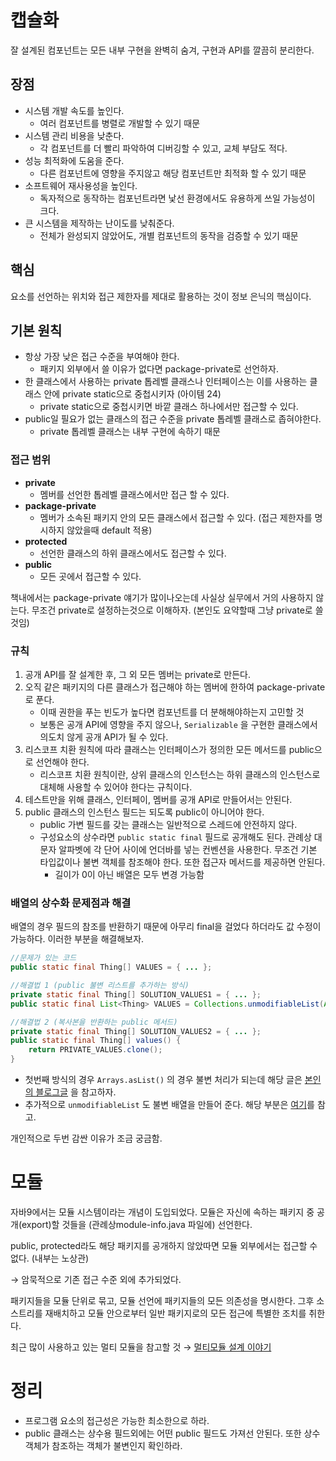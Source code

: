 # 캡슐화

잘 설계된 컴포넌트는 모든 내부 구현을 완벽히 숨겨, 구현과 API를 깔끔히 분리한다.

## 장점

- 시스템 개발 속도를 높인다.
  - 여러 컴포넌트를 병렬로 개발할 수 있기 때문
- 시스템 관리 비용을 낮춘다.
  - 각 컴포넌트를 더 빨리 파악하여 디버깅할 수 있고, 교체 부담도 적다.
- 성능 최적화에 도움을 준다.
  - 다른 컴포넌트에 영향을 주지않고 해당 컴포넌트만 최적화 할 수 있기 때문
- 소프트웨어 재사용성을 높인다.
  - 독자적으로 동작하는 컴포넌트라면 낯선 환경에서도 유용하게 쓰일 가능성이 크다.
- 큰 시스템을 제작하는 난이도를 낮춰준다.
  - 전체가 완성되지 않았어도, 개별 컴포넌트의 동작을 검증할 수 있기 때문

## 핵심

요소를 선언하는 위치와 접근 제한자를 제대로 활용하는 것이 정보 은닉의 핵심이다.

## 기본 원칙

- 항상 가장 낮은 접근 수준을 부여해야 한다.
  - 패키지 외부에서 쓸 이유가 없다면 package-private로 선언하자.
- 한 클래스에서 사용하는 private 톱레벨 클래스나 인터페이스는 이를 사용하는 클래스 안에 private static으로 중첩시키자 (아이템 24)
  - private static으로 중첩시키면 바깥 클래스 하나에서만 접근할 수 있다.
- public일 필요가 없는 클래스의 접근 수준을 private 톱레벨 클래스로 좁혀야한다.
  - private 톱레벨 클래스는 내부 구현에 속하기 때문

### 접근 범위

- **private**
  - 멤버를 선언한 톱레벨 클래스에서만 접근 할 수 있다.
- **package-private**
  - 멤버가 소속된 패키지 안의 모든 클래스에서 접근할 수 있다. (접근 제한자를 명시하지 않았을때 default 적용)
- **protected**
  - 선언한 클래스의 하위 클래스에서도 접근할 수 있다.
- **public**
  - 모든 곳에서 접근할 수 있다.

책내에서는 package-private 얘기가 많이나오는데 사실상 실무에서 거의 사용하지 않는다. 무조건 private로 설정하는것으로 이해하자. (본인도 요약할때 그냥 private로 쓸것임)

### 규칙

1. 공개 API를 잘 설계한 후, 그 외 모든 멤버는 private로 만든다.
2. 오직 같은 패키지의 다른 클래스가 접근해야 하는 멤버에 한하여 package-private로 푼다.
   - 이때 권한을 푸는 빈도가 높다면 컴포넌트를 더 분해해야하는지 고민할 것
   - 보통은 공개 API에 영향을 주지 않으나, `Serializable` 을 구현한 클래스에서 의도치 않게 공개 API가 될 수 있다.
3. 리스코프 치환 원칙에 따라 클래스는 인터페이스가 정의한 모든 메서드를 public으로 선언해야 한다.
   - 리스코프 치환 원칙이란, 상위 클래스의 인스턴스는 하위 클래스의 인스턴스로 대체해 사용할 수 있어야 한다는 규칙이다.
4. 테스트만을 위해 클래스, 인터페이, 멤버를 공개 API로 만들어서는 안된다.
5. public 클래스의 인스턴스 필드는 되도록 public이 아니어야 한다.
   - public 가변 필드를 갖는 클래스는 일반적으로 스레드에 안전하지 않다.
   - 구성요소의 상수라면 `public static final` 필드로 공개해도 된다. 관례상 대문자 알파벳에 각 단어 사이에 언더바를 넣는 컨벤션을 사용한다. 무조건 기본 타입값이나 불변 객체를 참조해야 한다. 또한 접근자 메서드를 제공하면 안된다.
     - 길이가 0이 아닌 배열은 모두 변경 가능함

### 배열의 상수화 문제점과 해결

배열의 경우 필드의 참조를 반환하기 때문에 아무리 final을 걸었다 하더라도 값 수정이 가능하다. 이러한 부분을 해결해보자.

```java
//문제가 있는 코드
public static final Thing[] VALUES = { ... };

//해결법 1 (public 불변 리스트를 추가하는 방식)
private static final Thing[] SOLUTION_VALUES1 = { ... };
public static final List<Thing> VALUES = Collections.unmodifiableList(Arrays.asList(PRIVATE_VALUES));

//해결법 2 (복사본을 반환하는 public 메서드)
private static final Thing[] SOLUTION_VALUES2 = { ... };
public static final Thing[] values() {
	return PRIVATE_VALUES.clone();
}
```

- 첫번째 방식의 경우 `Arrays.asList()` 의 경우 불변 처리가 되는데 해당 글은 [본인의 블로그글](<https://mintheon.com/devlog/2021/04/13/List.add()%EC%8B%9C-UnsupportedOperationException-%EB%B0%9C%EC%83%9D-%EC%97%90%EB%9F%AC-%ED%95%B4%EA%B2%B0/>) 을 참고하자.
- 추가적으로 `unmodifiableList` 도 불변 배열을 만들어 준다. 해당 부분은 [여기](https://lts0606.tistory.com/133)를 참고.

개인적으로 두번 감싼 이유가 조금 궁금함.

# 모듈

자바9에서는 모듈 시스템이라는 개념이 도입되었다. 모듈은 자신에 속하는 패키지 중 공개(export)할 것들을 (관례상module-info.java 파일에) 선언한다.

public, protected라도 해당 패키지를 공개하지 않았따면 모듈 외부에서는 접근할 수 없다. (내부는 노상관)

→ 암묵적으로 기존 접근 수준 외에 추가되었다.

패키지들을 모듈 단위로 묶고, 모듈 선언에 패키지들의 모든 의존성을 명시한다. 그후 소스트리를 재배치하고 모듈 안으로부터 일반 패키지로의 모든 접근에 특별한 조치를 취한다.

최근 많이 사용하고 있는 멀티 모듈을 참고할 것 → [멀티모듈 설계 이야기](https://techblog.woowahan.com/2637/)

# 정리

- 프로그램 요소의 접근성은 가능한 최소한으로 하라.
- public 클래스는 상수용 필드외에는 어떤 public 필드도 가져선 안된다. 또한 상수 객체가 참조하는 객체가 불변인지 확인하라.

